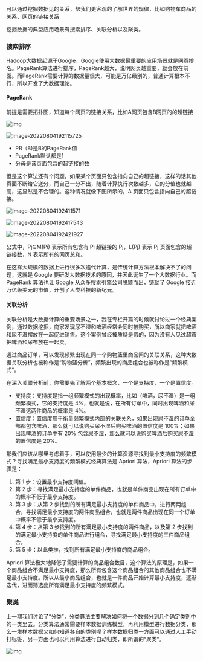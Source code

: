 可以通过挖掘数据见的关系，帮我们更客观的了解世界的规律，比如购物车商品的关系、网页的链接关系

挖掘数据的典型应用场景有搜索排序、关联分析以及聚类。



### 搜索排序

Hadoop大数据起源于Google，Google使用大数据最重要的应用场景就是网页排名。PageRank算法进行排序，PageRank越大，说明网页越重要，就会放在前面。而PageRank需要计算的数据量很大，可能是万亿级别的，普通计算根本不行，所以开发了大数据理论。

#### PageRank

前提是需要拓扑图，知道每个网页的链接关系，比如A网页包含B网页的的超链接

![img](https://static001.geekbang.org/resource/image/9b/06/9b83178ecf692570c8e0f8e7ba554c06.png?wh=546*392)

![image-20220804192115725](C:\Users\sunyong\AppData\Roaming\Typora\typora-user-images\image-20220804192115725.png)

- PR（B)是B的PageRank值
- PageRank默认都是1
- 分母是该页面包含的超链接的数



但是这个算法还有个问题，如果某个页面只包含指向自己的超链接，这样的话其他页面不断给它送分，而自己一分不出，随着计算执行次数越多，它的分值也就越高，这显然是不合理的。这种情况就像下图所示的，A 页面只包含指向自己的超链接。

![image-20220804192411571](C:\Users\sunyong\AppData\Roaming\Typora\typora-user-images\image-20220804192411571.png)

![image-20220804192417543](C:\Users\sunyong\AppData\Roaming\Typora\typora-user-images\image-20220804192417543.png)

![image-20220804192421927](C:\Users\sunyong\AppData\Roaming\Typora\typora-user-images\image-20220804192421927.png)

公式中，Pj∈M(Pi) 表示所有包含有 Pi 超链接的 Pj，L(Pj) 表示 Pj 页面包含的超链接数，N 表示所有的网页总和。

在这样大规模的数据上进行很多次迭代计算，是传统计算方法根本解决不了的问题，这就是 Google 要研发大数据技术的原因，并因此诞生了一个大数据行业。而 PageRank 算法也让 Google 从众多搜索引擎公司脱颖而出，铸就了 Google 接近万亿级美元的市值，开创了人类科技的新纪元。





#### 关联分析

关联分析是大数据计算的重要场景之一，我在专栏开篇的时候就讨论过一个经典案例，通过数据挖掘，商家发现尿不湿和啤酒经常会同时被购买，所以商家就把啤酒和尿不湿摆放在一起促进销售。这个案例曾经被质疑是假的，因为没有人见过超市把啤酒和尿布放在一起卖。

通过商品订单，可以发现频繁出现在同一个购物篮里商品间的关联关系，这种大数据关联分析也被称作是“购物篮分析”，频繁出现的商品组合也被称作是“频繁模式”。

在深入关联分析前，你需要先了解两个基本概念，一个是支持度，一个是置信度。

- 支持度：支持度是指一组频繁模式的出现概率，比如（啤酒，尿不湿）是一组频繁模式，它的支持度是 4%，也就是说，在所有订单中，同时出现啤酒和尿不湿这两件商品的概率是 4%。
- 置信度：置信度用于衡量频繁模式内部的关联关系，如果出现尿不湿的订单全部都包含啤酒，那么就可以说购买尿不湿后购买啤酒的置信度是 100%；如果出现啤酒的订单中有 20% 包含尿不湿，那么就可以说购买啤酒后购买尿不湿的置信度是 20%。



那我们应该从哪里考虑着手，可以使用最少的计算资源寻找到最小支持度的频繁模式？寻找满足最小支持度的频繁模式经典算法是 Apriori 算法，Apriori 算法的步骤是：

1. 第 1 步：设置最小支持度阈值。
2. 第 2 步：寻找满足最小支持度的单件商品，也就是单件商品出现在所有订单中的概率不低于最小支持度。
3. 第 3 步：从第 2 步找到的所有满足最小支持度的单件商品中，进行两两组合，寻找满足最小支持度的两件商品组合，也就是两件商品出现在同一个订单中概率不低于最小支持度。
4. 第 4 步：从第 3 步找到的所有满足最小支持度的两件商品，以及第 2 步找到的满足最小支持度的单件商品进行组合，寻找满足最小支持度的三件商品组合。
5. 第 5 步：以此类推，找到所有满足最小支持度的商品组合。

Apriori 算法极大地降低了需要计算的商品组合数目，这个算法的原理是，如果一个商品组合不满足最小支持度，那么所有包含这个商品组合的其他商品组合也不满足最小支持度。所以从最小商品组合，也就是一件商品开始计算最小支持度，逐渐迭代，进而筛选出所有满足最小支持度的频繁模式。





### 聚类

上一期我们讨论了“分类”，分类算法主要解决如何将一个数据分到几个确定类别中的一类里去。分类算法通常需要样本数据训练模型，再利用模型进行数据分类，那么一堆样本数据又如何知道各自的类别呢？样本数据归类一方面可以通过人工手动打标签，另一方面也可以利用算法进行自动归类，即所谓的“聚类”。

![img](https://static001.geekbang.org/resource/image/89/a1/89bfae60c0a871d0c102c905169463a1.png?wh=550*404)